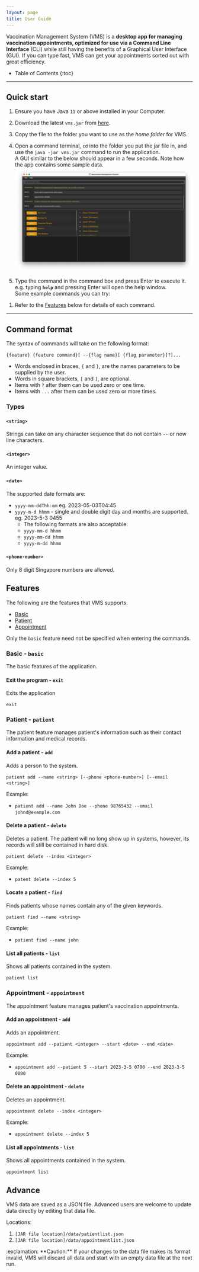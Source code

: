 ```yaml
---
layout: page
title: User Guide
---
```


Vaccination Management System (VMS) is a **desktop app for managing vaccination appointments, optimized for use via a Command Line Interface** (CLI) while still having the benefits of a Graphical User Interface (GUI). If you can type fast, VMS can get your appointments sorted out with great efficiency.

* Table of Contents
{:toc}

--------------------------------------------------------------------------------------------------------------------

## Quick start

1. Ensure you have Java `11` or above installed in your Computer.

1. Download the latest `vms.jar` from [here](https://github.com/AY2223S2-CS2103-F11-3/tp/releases).

1. Copy the file to the folder you want to use as the _home folder_ for VMS.

1. Open a command terminal, `cd` into the folder you put the jar file in, and use the `java -jar vms.jar` command to run the application.<br>
   A GUI similar to the below should appear in a few seconds. Note how the app contains some sample data.<br>
   ![Ui](images/Ui.png)

1. Type the command in the command box and press Enter to execute it. e.g. typing **`help`** and pressing Enter will open the help window.<br>
   Some example commands you can try:

<!--    * `list` : Lists all contacts.

   * `add n/John Doe p/98765432 e/johnd@example.com a/John street, block 123, #01-01` : Adds a contact named `John Doe` to the VMS.

   * `delete 3` : Deletes the 3rd contact shown in the current list.

   * `clear` : Deletes all contacts.

   * `exit` : Exits the app. -->

1. Refer to the [Features](#features) below for details of each command.

--------------------------------------------------------------------------------------------------------------------

## Command format

The syntax of commands will take on the following format:

```text
{feature} {feature command}[ --{flag name}[ {flag parameter}]?]...
```

* Words enclosed in braces, `{` and `}`, are the names parameters to be supplied by the user.
* Words in square brackets, `[` and `]`, are optional.
* Items with `?` after them can be used zero or one time.
* Items with `...` after them can be used zero or more times.

### Types

#### `<string>`

Strings can take on any character sequence that do not contain `--` or new line characters.

#### `<integer>`

An integer value.

#### `<date>`

The supported date formats are:

* `yyyy-mm-ddThh:mm`
    eg. 2023-05-03T04:45
* `yyyy-m-d hhmm` - single and double digit day and months are supported.
    eg. 2023-5-3 0455
    * The following formats are also acceptable:
    * `yyyy-mm-d hhmm`
    * `yyyy-mm-dd hhmm`
    * `yyyy-m-dd hhmm`

#### `<phone-number>`

Only 8 digit Singapore numbers are allowed.

## Features

The following are the features that VMS supports.

* [Basic](#basic)
* [Patient](#patient---patient)
* [Appointment](#appointment---appointment)

Only the `basic` feature need not be specified when entering the commands.

### Basic - `basic`

The basic features of the application.

#### Exit the program - `exit`

Exits the application

```text
exit
```

### Patient - `patient`

The patient feature manages patient's information such as their contact information and medical records.

#### Add a patient - `add`

Adds a person to the system.

```text
patient add --name <string> [--phone <phone-number>] [--email <string>]
```

Example:

* `patient add --name John Doe --phone 98765432 --email johnd@example.com`

#### Delete a patient - `delete`

Deletes a patient. The patient will no long show up in systems, however, its records will still be contained in hard disk.

```text
patient delete --index <integer>
```

Example:

* `patent delete --index 5`

#### Locate a patient - `find`

Finds patients whose names contain any of the given keywords.

```text
patient find --name <string>
```

Example:

* `patient find --name john`

#### List all patients - `list`

Shows all patients contained in the system.

```text
patient list
```

### Appointment - `appointment`

The appointment feature manages patient's vaccination appointments.

#### Add an appointment - `add`

Adds an appointment.

```text
appointment add --patient <integer> --start <date> --end <date>
```

Example:

* `appointment add --patient 5 --start 2023-3-5 0700 --end 2023-3-5 0800`

#### Delete an appointment - `delete`

Deletes an appointment.

```text
appointment delete --index <integer>
```

Example:

* `appointment delete --index 5`

#### List all appointments - `list`

Shows all appointments contained in the system.

```text
appointment list
```

## Advance

VMS data are saved as a JSON file. Advanced users are welcome to update data directly by editing that data file.

Locations:
1. `[JAR file location]/data/patientlist.json`
2. `[JAR file location]/data/appointmentlist.json`

<div markdown="span" class="alert alert-warning">:exclamation: **Caution:**
If your changes to the data file makes its format invalid, VMS will discard all data and start with an empty data file at the next run.
</div>
